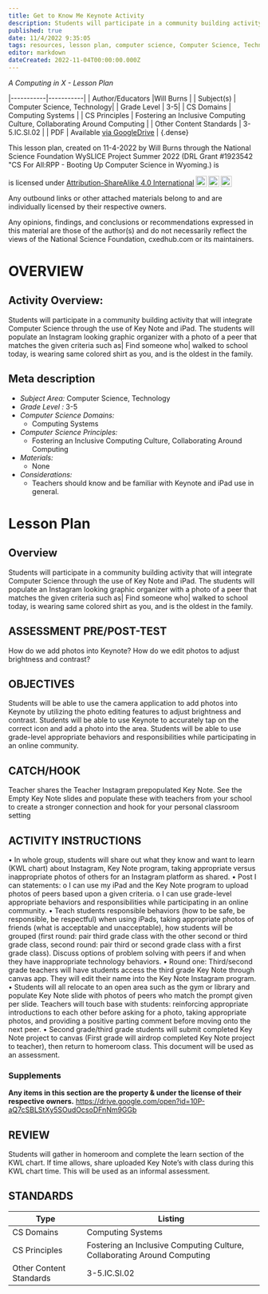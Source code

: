 ```yaml
---
title: Get to Know Me Keynote Activity
description: Students will participate in a community building activity that will integrate Computer Science through the use of Key Note and iPad. The students will populate an Instagram looking graphic organizer with a photo of a peer that matches the given criteria such as| Find someone who| walked to school today, is wearing same colored shirt as you, and is the oldest in the family.
published: true
date: 11/4/2022 9:35:05
tags: resources, lesson plan, computer science, Computer Science, Technology 
editor: markdown
dateCreated: 2022-11-04T00:00:00.000Z
---
```

*A Computing in X - Lesson Plan*

|-----------|-----------|
| Author/Educators |Will Burns |
| Subject(s) | Computer Science, Technology|
| Grade Level | 3-5|
| CS Domains | Computing Systems |
| CS Principles | Fostering an Inclusive Computing Culture, Collaborating Around Computing |
| Other Content Standards | 3-5.IC.SI.02 | 
| PDF | Available [via GoogleDrive]() |
{.dense}






This lesson plan, created on 11-4-2022 by Will Burns through the National Science Foundation WySLICE Project Summer 2022 (DRL Grant #1923542 "CS For All:RPP - Booting Up Computer Science in Wyoming.) is  <p xmlns:cc="http://creativecommons.org/ns#" >  is licensed under <a href="http://creativecommons.org/licenses/by-sa/4.0/?ref=chooser-v1" target="_blank" rel="license noopener noreferrer" style="display:inline-block;">Attribution-ShareAlike 4.0 International<img style="height:22px!important;margin-left:3px;vertical-align:text-bottom;" src="https://mirrors.creativecommons.org/presskit/icons/cc.svg?ref=chooser-v1"><img style="height:22px!important;margin-left:3px;vertical-align:text-bottom;" src="https://mirrors.creativecommons.org/presskit/icons/by.svg?ref=chooser-v1"><img style="height:22px!important;margin-left:3px;vertical-align:text-bottom;" src="https://mirrors.creativecommons.org/presskit/icons/sa.svg?ref=chooser-v1"></a></p>


Any outbound links or other attached materials belong to and are individually licensed by their respective owners. 


Any opinions, findings, and conclusions or recommendations expressed in this material are those of the author(s) and do not necessarily reflect the views of the National Science Foundation, cxedhub.com or its maintainers.


# OVERVIEW
## Activity Overview:  
Students will participate in a community building activity that will integrate Computer Science through the use of Key Note and iPad. The students will populate an Instagram looking graphic organizer with a photo of a peer that matches the given criteria such as| Find someone who| walked to school today, is wearing same colored shirt as you, and is the oldest in the family.
## Meta description
+ *Subject Area:* Computer Science, Technology 
+ *Grade Level :* 3-5 
+ *Computer Science Domains:*
   + Computing Systems
+ *Computer Science Principles:*
   + Fostering an Inclusive Computing Culture, Collaborating Around Computing
+ *Materials:* 
   + None
+ *Considerations:*
   + Teachers should know and be familiar with Keynote and iPad use in general.


# Lesson Plan
## Overview
Students will participate in a community building activity that will integrate Computer Science through the use of Key Note and iPad. The students will populate an Instagram looking graphic organizer with a photo of a peer that matches the given criteria such as| Find someone who| walked to school today, is wearing same colored shirt as you, and is the oldest in the family.
## ASSESSMENT PRE/POST-TEST
How do we add photos into Keynote?
How do we edit photos to adjust brightness and contrast?
## OBJECTIVES
Students will be able to use the camera application to add photos into Keynote by utilizing the photo editing features to adjust brightness and contrast.
Students will be able to use Keynote to accurately tap on the correct icon and add a photo into the area.
Students will be able to use grade-level appropriate behaviors and responsibilities while participating in an online community.


## CATCH/HOOK
Teacher shares the Teacher Instagram prepopulated Key Note.  See the Empty Key Note slides and populate these with teachers from your school to create a stronger connection and hook for your personal classroom setting


## ACTIVITY INSTRUCTIONS
•        In whole group, students will share out what they know and want to learn (KWL chart) about Instagram, Key Note program, taking appropriate versus inappropriate photos of others for an Instagram platform as shared.
•        Post I can statements:
o        I can use my iPad and the Key Note program to upload photos of peers based upon a given criteria.
o        I can use grade-level appropriate behaviors and responsibilities while participating in an online community.
•        Teach students responsible behaviors (how to be safe, be responsible, be respectful) when using iPads, taking appropriate photos of friends (what is acceptable and unacceptable), how students will be grouped (first round: pair third grade class with the other second or third grade class, second round: pair third or second grade class with a first grade class).  Discuss options of  problem solving  with peers if and when they have inappropriate technology behaviors.
•        Round one: Third/second grade teachers will have students access the third grade Key Note through canvas app.  They will edit their name into the Key Note Instagram program.  
•        Students will all relocate to an open area such as the gym or library and populate Key Note slide with photos of peers who match the prompt given per slide.  Teachers will touch base with students: reinforcing appropriate introductions to each other before asking for a photo, taking appropriate photos, and providing a positive parting comment before moving onto the next peer.
•        Second grade/third grade students will submit completed Key Note project to canvas (First grade will airdrop completed Key Note project to teacher), then return to homeroom class.  This document will be used as an assessment.


### Supplements
**Any items in this section are the property & under the license of their respective owners.**
https://drive.google.com/open?id=10P-aQ7cSBLStXy5SOudOcsoDFnNm9GGb




## REVIEW
Students will gather in homeroom and complete the learn section of the KWL chart.  If time allows, share uploaded Key Note’s with class during this KWL chart time. This will be used as an informal assessment.
## STANDARDS        
| Type | Listing | 
|-----------|-----------|
| CS Domains  | Computing Systems|
| CS Principles   | Fostering an Inclusive Computing Culture, Collaborating Around Computing|
| Other Content Standards | 3-5.IC.SI.02  |